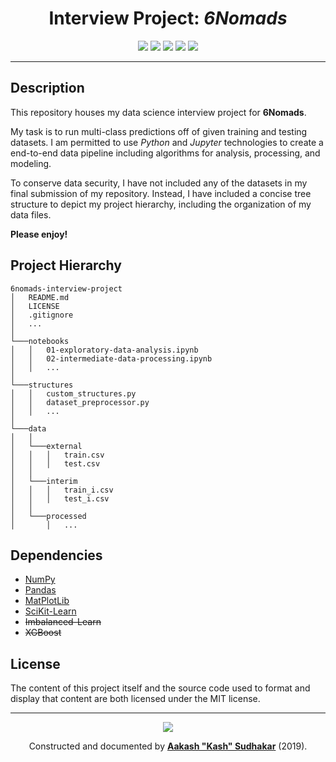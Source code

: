 <h1 align="center">Interview Project: <i>6Nomads</i></h1>
<p align="center">
<a href="/LICENSE"><img src="https://img.shields.io/badge/license-MIT-blue.svg"/></a>
<a href="https://docs.python.org/3/index.html"><img src="https://img.shields.io/badge/python-3.6-blue.svg"/></a>
<a href=""><img src="https://img.shields.io/github/last-commit/AakashSudhakar/6nomads-interview-project.svg?style=flat"/></a>
<a href=""><img src="https://img.shields.io/github/repo-size/AakashSudhakar/6nomads-interview-project.svg?style=flat"/></a>
<a href="https://github.com/AakashSudhakar"><img src="https://img.shields.io/badge/Ask%20me-anything-1abc9c.svg"/></a>
</p>

---

## Description

This repository houses my data science interview project for **6Nomads**. 

My task is to run multi-class predictions off of given training and testing datasets. I am permitted to use _Python_ and _Jupyter_ technologies to create a end-to-end data pipeline including algorithms for analysis, processing, and modeling.

To conserve data security, I have not included any of the datasets in my final submission of my repository. Instead, I have included a concise tree structure to depict my project hierarchy, including the organization of my data files. 

**Please enjoy!**

## Project Hierarchy

```
6nomads-interview-project
│   README.md
│   LICENSE
│   .gitignore
│   ...
│
└───notebooks
│   │   01-exploratory-data-analysis.ipynb
│   │   02-intermediate-data-processing.ipynb
│   │   ...
│   
└───structures
│   │   custom_structures.py
│   │   dataset_preprocessor.py
│   │   ...
│   
└───data
│   │
│   └───external
│   │   │   train.csv
│   │   │   test.csv
│   │
│   └───interim
│   │   │   train_i.csv
│   │   │   test_i.csv
│   │
│   └───processed
│       │   ...
```

## Dependencies

* [NumPy](https://github.com/numpy/numpy)
* [Pandas](https://github.com/pandas-dev/pandas)
* [MatPlotLib](https://github.com/matplotlib/matplotlib)
* [SciKit-Learn](https://github.com/scikit-learn/scikit-learn)
* ~~Imbalanced-Learn~~
* ~~XGBoost~~

## License

The content of this project itself and the source code used to format and display that content are both licensed under the MIT license.

---

<p align="center">
    <a href="https://en.wikipedia.org/wiki/Love"><img src="http://ForTheBadge.com/images/badges/built-with-love.svg"/></a>
</p>

<p align="center">Constructed and documented by <strong><a href="https://linkedin.com/in/aakashsudhakar">Aakash "Kash" Sudhakar</a></strong> (2019).
</p>